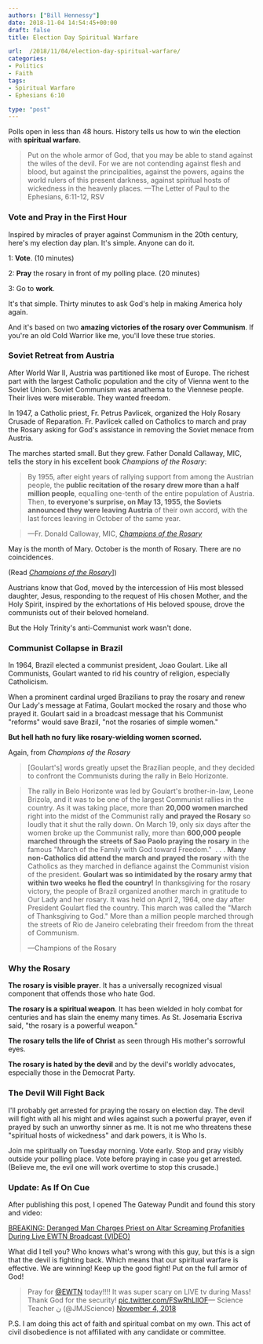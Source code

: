 ```yaml
---
authors: ["Bill Hennessy"]
date: 2018-11-04 14:54:45+00:00
draft: false
title: Election Day Spiritual Warfare

url:  /2018/11/04/election-day-spiritual-warfare/
categories:
- Politics
- Faith
tags:
- Spiritual Warfare
- Ephesians 6:10

type: "post"
---
```





Polls open in less than 48 hours. History tells us how to win the election with **spiritual warfare**.







> Put on the whole armor of God, that you may be able to stand against the wiles of the devil. For we are not contending against flesh and blood, but against the principalities, against the powers, agains the world rulers of this present darkness, against spiritual hosts of wickedness in the heavenly places.
—The Letter of Paul to the Ephesians, 6:11-12, RSV







### Vote and Pray in the First Hour







Inspired by miracles of prayer against Communism in the 20th century, here's my election day plan. It's simple. Anyone can do it.







1: **Vote**. (10 minutes)







2: **Pray** the rosary in front of my polling place. (20 minutes)







3: Go to **work**.







It's that simple. Thirty minutes to ask God's help in making America holy again.







And it's based on two **amazing victories of the rosary over Communism**. If you're an old Cold Warrior like me, you'll love these true stories.







### Soviet Retreat from Austria







After World War II, Austria was partitioned like most of Europe. The richest part with the largest Catholic population and the city of Vienna went to the Soviet Union. Soviet Communism was anathema to the Viennese people. Their lives were miserable. They wanted freedom.







In 1947, a Catholic priest, Fr. Petrus Pavlicek, organized the Holy Rosary Crusade of Reparation. Fr. Pavlicek called on Catholics to march and pray the Rosary asking for God's assistance in removing the Soviet menace from Austria.







The marches started small. But they grew. Father Donald Callaway, MIC, tells the story in his excellent book _Champions of the Rosary_:







> By 1955, after eight years of rallying support from among the Austrian people, the **public recitation of the rosary drew more than a half million people**, equalling one-tenth of the entire population of Austria. Then, **to everyone's surprise, on May 13, 1955, the Soviets announced they were leaving Austria** of their own accord, with the last forces leaving in October of the same year.

> —Fr. Donald Calloway, MIC, [_Champions of the Rosary_](https://www.shopmercy.org/champions-of-the-rosary.html?source=fc)







May is the month of Mary. October is the month of Rosary. There are no coincidences.







(Read [_Champions of the Rosary_](https://www.shopmercy.org/champions-of-the-rosary.html?source=fc)])







Austrians know that God, moved by the intercession of His most blessed daughter, Jesus, responding to the request of His chosen Mother, and the Holy Spirit, inspired by the exhortations of His beloved spouse, drove the communists out of their beloved homeland.







But the Holy Trinity's anti-Communist work wasn't done.







### Communist Collapse in Brazil







In 1964, Brazil elected a communist president, Joao Goulart. Like all Communists, Goulart wanted to rid his country of religion, especially Catholicism.







When a prominent cardinal urged Brazilians to pray the rosary and renew Our Lady's message at Fatima, Goulart mocked the rosary and those who prayed it. Goulart said in a broadcast message that his Communist "reforms" would save Brazil, "not the rosaries of simple women."







**But hell hath no fury like rosary-wielding women scorned.**







Again, from _Champions of the Rosary_







> [Goulart's] words greatly upset the Brazilian people, and they decided to confront the Communists during the rally in Belo Horizonte. 

> The rally in Belo Horizonte was led by Goulart's brother-in-law, Leone Brizola, and it was to be one of the largest Communist rallies in the country. As it was taking place, more than **20,000 women marched** right into the midst of the Communist rally **and prayed the Rosary** so loudly that it shut the rally down. On March 19, only six days after the women broke up the Communist rally, more than **600,000 people marched through the streets of Sao Paolo praying the rosary** in the famous "March of the Family with God toward Freedom."  . . . **Many non-Catholics did attend the march and prayed the rosary** with the Catholics as they marched in defiance against the Communist vision of the president. **Goulart was so intimidated by the rosary army that within two weeks he fled the country!** In thanksgiving for the rosary victory, the people of Brazil organized another march in gratitude to Our Lady and her rosary. It was held on April 2, 1964, one day after President Goulart fled the country. This march was called the "March of Thanksgiving to God." More than a million people marched through the streets of Rio de Janeiro celebrating their freedom from the threat of Communism.
> 
> —Champions of the Rosary






### Why the Rosary







**The rosary is visible prayer**. It has a universally recognized visual component that offends those who hate God.







**The rosary is a spiritual weapon**. It has been wielded in holy combat for centuries and has slain the enemy many times. As St. Josemaria Escriva said, "the rosary is a powerful weapon."







**The rosary tells the life of Christ** as seen through His mother's sorrowful eyes.







**The rosary is hated by the devil** and by the devil's worldly advocates, especially those in the Democrat Party.







### The Devil Will Fight Back







I'll probably get arrested for praying the rosary on election day. The devil will fight with all his might and wiles against such a powerful prayer, even if prayed by such an unworthy sinner as me. It is not me who threatens these "spiritual hosts of wickedness" and dark powers, it is Who Is.







Join me spiritually on Tuesday morning. Vote early. Stop and pray visibly outside your polling place. Vote before praying in case you get arrested. (Believe me, the evil one will work overtime to stop this crusade.)







### Update: As If On Cue







After publishing this post, I opened The Gateway Pundit and found this story and video:







[BREAKING: Deranged Man Charges Priest on Altar Screaming Profanities During Live EWTN Broadcast (VIDEO) ](https://www.thegatewaypundit.com/2018/11/horror-deranged-man-charges-altar-screaming-profanities-at-priest-during-live-broadcast-of-mass-on-ewtn-video/)







What did I tell you? Who knows what's wrong with this guy, but this is a sign that the devil is fighting back. Which means that our spiritual warfare is effective. We are winning! Keep up the good fight! Put on the full armor of God!







> Pray for [@EWTN](https://twitter.com/EWTN?ref_src=twsrc%5Etfw) today!!!! It was super scary on LIVE tv during Mass! Thank God for the security! [pic.twitter.com/FSwRhLllOF](https://t.co/FSwRhLllOF)— Science Teacher ن (@JMJScience) [November 4, 2018](https://twitter.com/JMJScience/status/1059083876759416832?ref_src=twsrc%5Etfw)
> 
> 







P.S. I am doing this act of faith and spiritual combat on my own. This act of civil disobedience is not affiliated with any candidate or committee.









